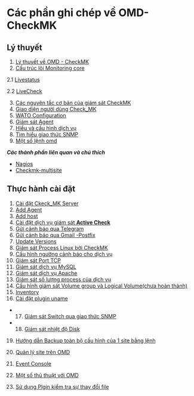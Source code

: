 # Các phần ghi chép về OMD-CheckMK
## Lý thuyết
1. [Lý thuyết về OMD - CheckMK](Ly-thuyet/ckeckmk.md)
2. [Cấu trúc lõi Monitoring core](Cautruc/Monitoring.md)

2.1 [Livestatus](Cautruc/Livestaus.md)

2.2 [LiveCheck](Cautruc/LiveCheck.md)

3. [Các nguyên tắc cơ bản của giám sát CheckMK](Ly-thuyet/ali.md)
4. [Giao diện người dùng Check_MK](Ly-thuyet/interface.md)
5. [WATO Configuration](Ly-thuyet/wato.md)
6. [Giám sát Agent](Ly-thuyet/monitor_agent.md)
7. [Hiểu và cấu hình dịch vụ](Ly-thuyet/wato-sevice.md)
8. [Tìm hiểu giao thức SNMP](Ly-thuyet/snmp.md)
9. [Một số lệnh omd](Ly-thuyet/cmd-omd.md)

***Các thành phần liên quan và chú thích***
* [Nagios](Ly-thuyet/Note/Nagios.md)
* [Checkmk-multisite](Ly-thuyet/Note/Multisite.md)

## Thực hành cài đặt
1. [Cài đặt Ckeck_MK Server](Thuchanh/setup-Check_MK.md)
2. [Add Agent](Thuchanh/Setup-agent.md)
3. [Add host](Thuchanh/addhost.md)
4. [Cài đặt dịch vụ giám sát **Active Check**](Thuchanh/http.md)
5. [Gửi cảnh báo qua Telegram](Thuchanh/cmk-telegram.md)
6. [Gửi cảnh báo qua Gmail -Postfix](Thuchanh/cmk-gmail.md)
7. [Update Versions](Thuchanh/update.md)
8. [Giám sát Process Linux bởi CheckMK](Thuchanh/process-linux.md)
9. [Cấu hình ngưỡng cảnh báo cho dịch vụ](Thuchanh/Set-threshold.md)
10. [Giám sát Port TCP](Thuchanh/monitor-port.md)
11. [Giám sát dịch vụ MySQL](Thuchanh/monitor-sql.md)
12. [Giám sát dịch vụ Apache](Thuchanh/monitor-httpd.md)
13. [Giám sát số lượng process của dịch vụ](Thuchanh/count-process.md)
14. [Cấu hình giám sát Volume group và Logical Volume(chưa hoàn thành)](Thuchanh/vlg.md)
15. [Inventory](Thuchanh/Inventory.md)
16. [Cài đặt plugin uname](Thuchanh/uname.md)
* 17. [Giám sát Switch qua giao thức SNMP](Thuchanh/switch.md)
* 18. [Giám sát nhiệt độ Disk](Thuchanh/temperture_disk.md)
19. [Hướng dẫn Backup toàn bộ cấu hình của 1 site bằng lệnh](Thuchanh/backupsite.md)

20. [Quản lý site trên OMD](Thuchanh/manage.md)
21. [Event Console](Thuchanh/eventcons.md)
22. [Một số thủ thuật với OMD](Thuchanh/folder.md)
23. [Sử dụng Plgin kiểm tra sự thay đổi file](Thuchanh/checkMk-CheckMD5.md)

